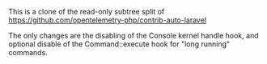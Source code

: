 This is a clone of the read-only subtree split of https://github.com/opentelemetry-php/contrib-auto-laravel

The only changes are the disabling of the Console kernel handle hook, and optional disable of the Command::execute hook for "long running" commands.
